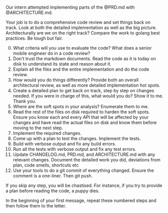 Our intern attempted implementing parts of the @PRD.md with @ARCHITECTURE.md.

Your job is to do a comprehensive code review and set things back on track. Look at both the detailed implementation as well as the big picture. Architecturally are we on the right track? Compare the work to golang best practices. Be tough but fair.

0. What criteria will you use to evaluate the code? What does a senior mobile engineer do in a code review?
1. Don't trust the markdown documents. Read the code as it is today on disk to understand its state and reason about it.
2. Explain all the files and the entire implementation and do the code review.
3. How would you do things differently? Provide both an overall architectural review, as well as more detailed implementation hot spots.
4. Create a detailed plan to get back on track, step by step on changes needed. If you were in charge of this, what would you do? Show it to me.
Thank you.
5. Where are the soft spots in your analysis? Enumerate them to me.
6. Read the rest of the files on disk required to harden the soft spots. Ensure you know each and every API that will be affected by your changes and have read the actual files on disk and know them before moving to the next step.
7. Implement the required changes.
8. Come up with a plan to test the changes. Implement the tests.
9. Build with verbose output and fix any build errors.
10. Run all the tests with verbose output and fix any test errors.
11. Update CHANGELOG.md, PRD.md, and ARCHITECTURE.md with any relevant changes. Document the detailed work you did, deviations from plan, code smells, shortcuts etc
12. Use your tools to do a git commit of everything changed. Ensure the comment is a one-liner. Then git push.

If you skip any step, you will be chastised. For instance, if you try to provide a plan before reading the code, a puppy dies.

In the beginning of your first message, repeat these numbered steps and then follow them to the letter.
